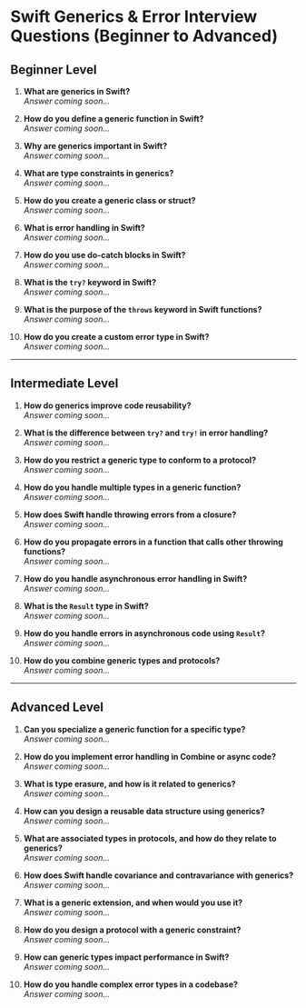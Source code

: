 # Swift Generics & Error Interview Questions (Beginner to Advanced)

## Beginner Level
1. **What are generics in Swift?**  
   *Answer coming soon...*

2. **How do you define a generic function in Swift?**  
   *Answer coming soon...*

3. **Why are generics important in Swift?**  
   *Answer coming soon...*

4. **What are type constraints in generics?**  
   *Answer coming soon...*

5. **How do you create a generic class or struct?**  
   *Answer coming soon...*

6. **What is error handling in Swift?**  
   *Answer coming soon...*

7. **How do you use do-catch blocks in Swift?**  
   *Answer coming soon...*

8. **What is the `try?` keyword in Swift?**  
   *Answer coming soon...*

9. **What is the purpose of the `throws` keyword in Swift functions?**  
   *Answer coming soon...*

10. **How do you create a custom error type in Swift?**  
   *Answer coming soon...*

---

## Intermediate Level
1. **How do generics improve code reusability?**  
   *Answer coming soon...*

2. **What is the difference between `try?` and `try!` in error handling?**  
   *Answer coming soon...*

3. **How do you restrict a generic type to conform to a protocol?**  
   *Answer coming soon...*

4. **How do you handle multiple types in a generic function?**  
   *Answer coming soon...*

5. **How does Swift handle throwing errors from a closure?**  
   *Answer coming soon...*

6. **How do you propagate errors in a function that calls other throwing functions?**  
   *Answer coming soon...*

7. **How do you handle asynchronous error handling in Swift?**  
   *Answer coming soon...*

8. **What is the `Result` type in Swift?**  
   *Answer coming soon...*

9. **How do you handle errors in asynchronous code using `Result`?**  
   *Answer coming soon...*

10. **How do you combine generic types and protocols?**  
   *Answer coming soon...*

---

## Advanced Level
1. **Can you specialize a generic function for a specific type?**  
   *Answer coming soon...*

2. **How do you implement error handling in Combine or async code?**  
   *Answer coming soon...*

3. **What is type erasure, and how is it related to generics?**  
   *Answer coming soon...*

4. **How can you design a reusable data structure using generics?**  
   *Answer coming soon...*

5. **What are associated types in protocols, and how do they relate to generics?**  
   *Answer coming soon...*

6. **How does Swift handle covariance and contravariance with generics?**  
   *Answer coming soon...*

7. **What is a generic extension, and when would you use it?**  
   *Answer coming soon...*

8. **How do you design a protocol with a generic constraint?**  
   *Answer coming soon...*

9. **How can generic types impact performance in Swift?**  
   *Answer coming soon...*

10. **How do you handle complex error types in a codebase?**  
   *Answer coming soon...*
